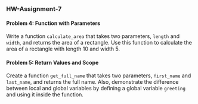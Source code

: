 ### HW-Assignment-7

#### Problem 4: Function with Parameters
Write a function `calculate_area` that takes two parameters, `length` and `width`, and returns the area of a rectangle. Use this function to calculate the area of a rectangle with length 10 and width 5.

#### Problem 5: Return Values and Scope
Create a function `get_full_name` that takes two parameters, `first_name` and `last_name`, and returns the full name. Also, demonstrate the difference between local and global variables by defining a global variable `greeting` and using it inside the function.
